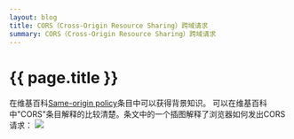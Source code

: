 ```yaml
---
layout: blog
title: CORS（Cross-Origin Resource Sharing）跨域请求
summary: CORS（Cross-Origin Resource Sharing）跨域请求
---
```


# {{ page.title }}

在维基百科[Same-origin policy](https://en.wikipedia.org/wiki/Same-origin_policy)条目中可以获得背景知识。
可以在维基百科中"CORS"条目解释的比较清楚。条文中的一个插图解释了浏览器如何发出CORS请求：
![](https://upload.wikimedia.org/wikipedia/commons/c/ca/Flowchart_showing_Simple_and_Preflight_XHR.svg)
